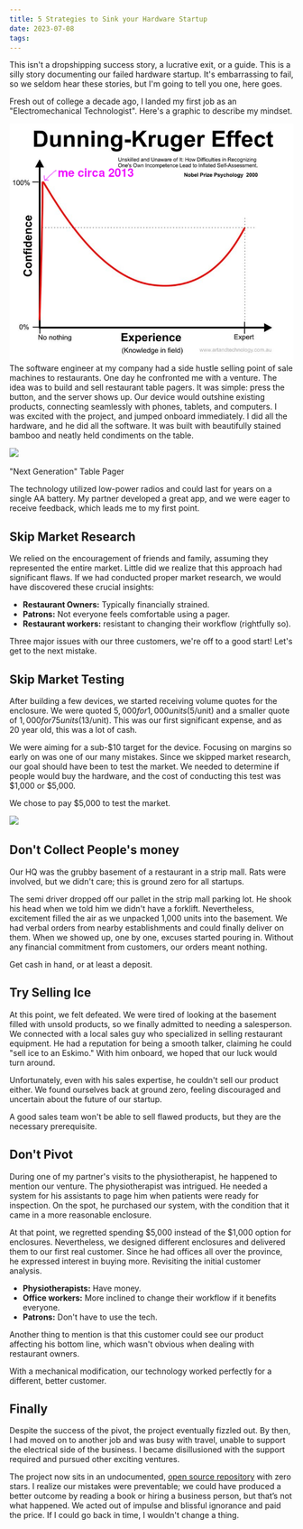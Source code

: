 ```yaml
---
title: 5 Strategies to Sink your Hardware Startup
date: 2023-07-08
tags:
---
```

This isn't a dropshipping success story, a lucrative exit, or a guide. This is a silly story documenting our failed hardware startup. It's embarrassing to fail, so we seldom hear these stories, but I'm going to tell you one, here goes.

Fresh out of college a decade ago, I landed my first job as an "Electromechanical Technologist". Here's a graphic to describe my mindset.

![](/img/me_2013.png)
The software engineer at my company had a side hustle selling point of sale machines to restaurants. One day he confronted me with a venture. The idea was to build and sell restaurant table pagers. It was simple: press the button, and the server shows up. Our device would outshine existing products, connecting seamlessly with phones, tablets, and computers. I was excited with the project, and jumped onboard immediately. I did all the hardware, and he did all the software. It was built with beautifully stained bamboo and neatly held condiments on the table.

![](/img/pageup/page_up.jpg)<figcaption>"Next Generation" Table Pager</figcaption>

The technology utilized low-power radios and could last for years on a single AA battery. My partner developed a great app, and we were eager to receive feedback, which leads me to my first point.

## Skip Market Research
We relied on the encouragement of friends and family, assuming they represented the entire market. Little did we realize that this approach had significant flaws. If we had conducted proper market research, we would have discovered these crucial insights:

  - **Restaurant Owners:** Typically financially strained.
  - **Patrons:** Not everyone feels comfortable using a pager.
  - **Restaurant workers:** resistant to changing their workflow (rightfully so).

Three major issues with our three customers, we're off to a good start! Let's get to the next mistake.

## Skip Market Testing
After building a few devices, we started receiving volume quotes for the enclosure. We were quoted $5,000 for 1,000 units ($5/unit) and a smaller quote of $1,000 for 75 units ($13/unit). This was our first significant expense, and as 20 year old, this was a lot of cash.

We were aiming for a sub-$10 target for the device. Focusing on margins so early on was one of our many mistakes. Since we skipped market research, our goal should have been to test the market. We needed to determine if people would buy the hardware, and the cost of conducting this test was $1,000 or $5,000.

We chose to pay $5,000 to test the market.

![](/img/pageup/boxes.jpg)

## Don't Collect People's money
Our HQ was the grubby basement of a restaurant in a strip mall. Rats were involved, but we didn't care; this is ground zero for all startups.

The semi driver dropped off our pallet in the strip mall parking lot. He shook his head when we told him we didn't have a forklift. Nevertheless, excitement filled the air as we unpacked 1,000 units into the basement. We had verbal orders from nearby establishments and could finally deliver on them. When we showed up, one by one, excuses started pouring in. Without any financial commitment from customers, our orders meant nothing.

Get cash in hand, or at least a deposit.

## Try Selling Ice
At this point, we felt defeated. We were tired of looking at the basement filled with unsold products, so we finally admitted to needing a salesperson. We connected with a local sales guy who specialized in selling restaurant equipment. He had a reputation for being a smooth talker, claiming he could "sell ice to an Eskimo." With him onboard, we hoped that our luck would turn around.

Unfortunately, even with his sales expertise, he couldn't sell our product either. We found ourselves back at ground zero, feeling discouraged and uncertain about the future of our startup.

A good sales team won't be able to sell flawed products, but they are the necessary prerequisite.

## Don't Pivot
During one of my partner's visits to the physiotherapist, he happened to mention our venture. The physiotherapist was intrigued. He needed a system for his assistants to page him when patients were ready for inspection. On the spot, he purchased our system, with the condition that it came in a more reasonable enclosure.

At that point, we regretted spending $5,000 instead of the $1,000 option for enclosures. Nevertheless, we designed different enclosures and delivered them to our first real customer. Since he had offices all over the province, he expressed interest in buying more. Revisiting the initial customer analysis.

  - **Physiotherapists:** Have money.
  - **Office workers:** More inclined to change their workflow if it benefits everyone.
  - **Patrons:** Don't have to use the tech.

Another thing to mention is that this customer could see our product affecting his bottom line, which wasn't obvious when dealing with restaurant owners.

With a mechanical modification, our technology worked perfectly for a different, better customer.


## Finally
Despite the success of the pivot, the project eventually fizzled out. By then, I had moved on to another job and was busy with travel, unable to support the electrical side of the business. I became disillusioned with the support required and pursued other exciting ventures.

The project now sits in an undocumented, [open source repository](https://github.com/o7-machinehum/Pageup) with zero stars. I realize our mistakes were preventable; we could have produced a better outcome by reading a book or hiring a business person, but that’s not what happened. We acted out of impulse and blissful ignorance and paid the price. If I could go back in time, I wouldn't change a thing.
